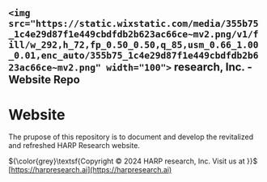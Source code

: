 ## `<img src="https://static.wixstatic.com/media/355b75_1c4e29d87f1e449cbdfdb2b623ac66ce~mv2.png/v1/fill/w_292,h_72,fp_0.50_0.50,q_85,usm_0.66_1.00_0.01,enc_auto/355b75_1c4e29d87f1e449cbdfdb2b623ac66ce~mv2.png" width="100">` research, Inc. - **Website Repo**

# Website

The prupose of this repository is to document and develop the revitalized and refreshed HARP Research website.


${\color{grey}\textsf{Copyright © 2024 HARP research, Inc. Visit us at }}$ [https://harpresearch.ai](https://harpresearch.ai)
